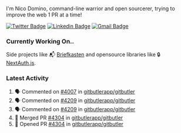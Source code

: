 
I'm Nico Domino, command-line warrior and open sourcerer, trying to improve the web 1 PR at a time!

[![Twitter Badge](https://img.shields.io/badge/-@ndom91-1ca0f1?style=flat-square&labelColor=1ca0f1&logo=twitter&logoColor=white&link=https://twitter.com/ndom91)](https://twitter.com/ndom91) [![Linkedin Badge](https://img.shields.io/badge/-ndom91-blue?style=flat-square&logo=Linkedin&logoColor=white&link=https://www.linkedin.com/in/ndom91/)](https://www.linkedin.com/in/ndom91/) [![Gmail Badge](https://img.shields.io/badge/-yo@ndo.dev-c14438?style=flat-square&logo=mail.ru&logoColor=white&link=mailto:yo@ndo.dev)](mailto:yo@ndo.dev)

### Currently Working On..

Side projects like 📬 [Briefkasten](https://briefkastenhq.com) and opensource libraries like 🔒 [NextAuth.js](https://github.com/nextauthjs/next-auth).

<!--START_SECTION_PROFILE_VIEWS:readme-info-->
<!--END_SECTION_PROFILE_VIEWS:readme-info-->

<!--START_SECTION_DAILY_COMMIT:readme-info-->
<!--END_SECTION_DAILY_COMMIT:readme-info-->

<!--START_SECTION_WEEKLY_COMMIT:readme-info-->
<!--END_SECTION_WEEKLY_COMMIT:readme-info-->

### Latest Activity

<!--START_SECTION:activity-->
1. 🗣 Commented on [#4007](https://github.com/gitbutlerapp/gitbutler/issues/4007#issuecomment-2218126974) in [gitbutlerapp/gitbutler](https://github.com/gitbutlerapp/gitbutler)
2. 🗣 Commented on [#4209](https://github.com/gitbutlerapp/gitbutler/issues/4209#issuecomment-2217976212) in [gitbutlerapp/gitbutler](https://github.com/gitbutlerapp/gitbutler)
3. 🗣 Commented on [#4209](https://github.com/gitbutlerapp/gitbutler/issues/4209#issuecomment-2217964258) in [gitbutlerapp/gitbutler](https://github.com/gitbutlerapp/gitbutler)
4. 🎉 Merged PR [#4304](https://github.com/gitbutlerapp/gitbutler/pull/4304) in [gitbutlerapp/gitbutler](https://github.com/gitbutlerapp/gitbutler)
5. 💪 Opened PR [#4304](https://github.com/gitbutlerapp/gitbutler/pull/4304) in [gitbutlerapp/gitbutler](https://github.com/gitbutlerapp/gitbutler)
<!--END_SECTION:activity-->

